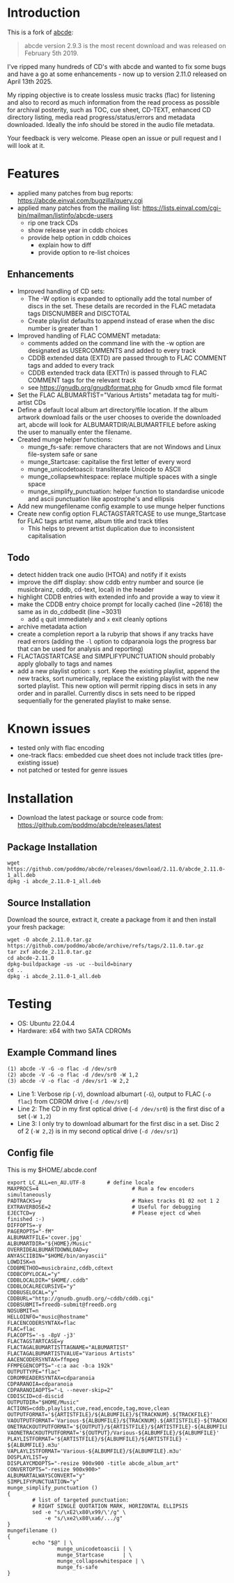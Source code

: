 # Introduction
This is a fork of [abcde](https://abcde.einval.com/wiki/):
> abcde version 2.9.3 is the most recent download and was released on February 5th 2019.

I've ripped many hundreds of CD's with abcde and wanted to fix some bugs and have a go at some enhancements - now up to version 2.11.0 released on April 13th 2025.

My ripping objective is to create lossless music tracks (flac) for listening and also to record as much information from the read process as possible for archival posterity, such as TOC, cue sheet, CD-TEXT, enhanced CD directory listing, media read progress/status/errors and metadata downloaded. Ideally the info should be stored in the audio file metadata.

Your feedback is very welcome. Please open an issue or pull request and I will look at it.

# Features
- applied many patches from bug reports: https://abcde.einval.com/bugzilla/query.cgi
- applied many patches from the mailing list: https://lists.einval.com/cgi-bin/mailman/listinfo/abcde-users
  - rip one track CDs
  - show release year in cddb choices
  - provide help option in cddb choices
    - explain how to diff
    - provide option to re-list choices

## Enhancements
- Improved handling of CD sets:
  - The -W option is expanded to optionally add the total number of discs in the set. These details are recorded in the FLAC metadata tags DISCNUMBER and DISCTOTAL
  - Create playlist defaults to append instead of erase when the disc number is greater than 1
- Improved handling of FLAC COMMENT metadata:
  - comments added on the command line with the -w option are designated as USERCOMMENTS and added to every track
  - CDDB extended data (EXTD) are passed through to FLAC COMMENT tags and added to every track
  - CDDB extended track data (EXTTn) is passed through to FLAC COMMENT tags for the relevant track
  - see https://gnudb.org/gnudbformat.php for Gnudb xmcd file format
- Set the FLAC ALBUMARTIST="Various Artists" metadata tag for multi-artist CDs
- Define a default local album art directory/file location. If the album artwork download fails or the user chooses to overide the downloaded art, abcde will look for ALBUMARTDIR/ALBUMARTFILE before asking the user to manually enter the filename.
- Created munge helper functions:
  - munge_fs-safe: remove characters that are not Windows and Linux file-system safe or sane
  - munge_Startcase: capitalise the first letter of every word
  - munge_unicodetoascii: transliterate Unicode to ASCII
  - munge_collapsewhitespace: replace multiple spaces with a single space
  - munge_simplify_punctuation: helper function to standardise unicode and ascii punctuation like apostrophe's and ellipsis
- Add new mungefilename config example to use munge helper functions
- Create new config option FLACTAGSTARTCASE to use munge_Startcase for FLAC tags artist name, album title and track titles
  - This helps to prevent artist duplication due to inconsistent capitalisation

## Todo
- detect hidden track one audio (HTOA) and notify if it exists
- improve the diff display: show cddb entry number and source (ie musicbrainz, cddb, cd-text, local) in the header
- highlight CDDB entries with extended info and provide a way to view it
- make the CDDB entry choice prompt for locally cached (line ~2618) the same as in do_cddbedit (line ~3031)
  - add `q` quit immediately and `x` exit cleanly options
- archive metadata action
- create a completion report a la rubyrip that shows if any tracks have read errors (adding the `-l` option to cdparanoia logs the progress bar that can be used for analysis and reporting)
- FLACTAGSTARTCASE and SIMPLIFYPUNCTUATION should probably apply globally to tags and names
- add a new playlist option: `s` sort. Keep the existing playlist, append the new tracks, sort numerically, replace the existing playlist with the new sorted playlist. This new option will permit ripping discs in sets in any order and in parallel. Currently discs in sets need to be ripped sequentially for the generated playlist to make sense.

# Known issues
- tested only with flac encoding
- one-track flacs: embedded cue sheet does not include track titles (pre-existing issue)
- not patched or tested for genre issues

# Installation
- Download the latest package or source code from: https://github.com/poddmo/abcde/releases/latest
## Package Installation
```
wget https://github.com/poddmo/abcde/releases/download/2.11.0/abcde_2.11.0-1_all.deb
dpkg -i abcde_2.11.0-1_all.deb
```

## Source Installation
Download the source, extract it, create a package from it and then install your fresh package:
```
wget -O abcde_2.11.0.tar.gz https://github.com/poddmo/abcde/archive/refs/tags/2.11.0.tar.gz
tar zxf abcde_2.11.0.tar.gz
cd abcde-2.11.0
dpkg-buildpackage -us -uc --build=binary
cd ..
dpkg -i abcde_2.11.0-1_all.deb
```

# Testing
- OS: Ubuntu 22.04.4
- Hardware: x64 with two SATA CDROMs
## Example Command lines
```
(1) abcde -V -G -o flac -d /dev/sr0
(2) abcde -V -G -o flac -d /dev/sr0 -W 1,2
(3) abcde -V -o flac -d /dev/sr1 -W 2,2
```
- Line 1: Verbose rip (`-V`), download albumart (`-G`), output to FLAC (`-o flac`) from CDROM drive (`-d /dev/sr0`)
- Line 2: The CD in my first optical drive (`-d /dev/sr0`) is the first disc of a set (`-W 1,2`)
- Line 3: I only try to download albumart for the first disc in a set. Disc 2 of 2 (`-W 2,2`) is in my second optical drive (`-d /dev/sr1`)

## Config file
This is my $HOME/.abcde.conf
```
export LC_ALL=en_AU.UTF-8		# define locale
MAXPROCS=4                              # Run a few encoders simultaneously
PADTRACKS=y                             # Makes tracks 01 02 not 1 2
EXTRAVERBOSE=2                          # Useful for debugging
EJECTCD=y                               # Please eject cd when finished :-)
DIFFOPTS=-y
PAGEROPTS="-fM"
ALBUMARTFILE='cover.jpg'
ALBUMARTDIR="${HOME}/Music"
OVERRIDEALBUMARTDOWNLOAD=y
ANYASCIIBIN="$HOME/bin/anyascii"
LOWDISK=n
CDDBMETHOD=musicbrainz,cddb,cdtext
CDDBCOPYLOCAL="y"
CDDBLOCALDIR="$HOME/.cddb"
CDDBLOCALRECURSIVE="y"
CDDBUSELOCAL="y"
CDDBURL="http://gnudb.gnudb.org/~cddb/cddb.cgi"
CDDBSUBMIT=freedb-submit@freedb.org
NOSUBMIT=n
HELLOINFO="music@hostname"
FLACENCODERSYNTAX=flac
FLAC=flac
FLACOPTS='-s -8pV -j3'
FLACTAGSTARTCASE=y
FLACTAGALBUMARTISTTAGNAME="ALBUMARTIST"
FLACTAGALBUMARTISTVALUE="Various Artists"
AACENCODERSYNTAX=ffmpeg
FFMPEGENCOPTS="-c:a aac -b:a 192k"
OUTPUTTYPE="flac"
CDROMREADERSYNTAX=cdparanoia
CDPARANOIA=cdparanoia
CDPARANOIAOPTS="-L --never-skip=2"
CDDISCID=cd-discid
OUTPUTDIR="$HOME/Music"
ACTIONS=cddb,playlist,cue,read,encode,tag,move,clean
OUTPUTFORMAT='${ARTISTFILE}/${ALBUMFILE}/${TRACKNUM}.${TRACKFILE}'
VAOUTPUTFORMAT='Various-${ALBUMFILE}/${TRACKNUM}.${ARTISTFILE}-${TRACKFILE}'
ONETRACKOUTPUTFORMAT='${OUTPUT}/${ARTISTFILE}/${ARTISTFILE}-${ALBUMFILE}'
VAONETRACKOUTPUTFORMAT='${OUTPUT}/Various-${ALBUMFILE}/${ALBUMFILE}'
PLAYLISTFORMAT='${ARTISTFILE}/${ALBUMFILE}/${ARTISTFILE} - ${ALBUMFILE}.m3u'
VAPLAYLISTFORMAT='Various-${ALBUMFILE}/${ALBUMFILE}.m3u'
DOSPLAYLIST=y
DISPLAYCMDOPTS="-resize 900x900 -title abcde_album_art"
CONVERTOPTS="-resize 900x900>"
ALBUMARTALWAYSCONVERT="y"
SIMPLIFYPUNCTUATION="y"
munge_simplify_punctuation ()
{
        # list of targeted punctuation:
        # RIGHT SINGLE QUOTATION MARK, HORIZONTAL ELLIPSIS
        sed -e "s/\xE2\x80\x99/\'/g" \
            -e "s/\xe2\x80\xa6/.../g"
}
mungefilename ()
{
        echo "$@" | \
                munge_unicodetoascii | \
                munge_Startcase      | \
                munge_collapsewhitespace | \
                munge_fs-safe
}
```
